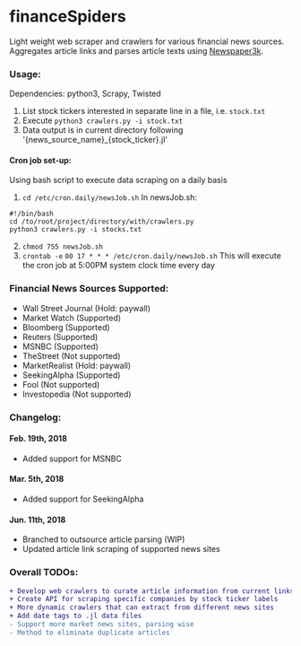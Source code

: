 # financeSpiders
Light weight web scraper and crawlers for various financial news sources. Aggregates article links and parses article texts using [Newspaper3k](https://github.com/codelucas/newspaper).

### Usage:
Dependencies: python3, Scrapy, Twisted
1. List stock tickers interested in separate line in a file, i.e. ```stock.txt```
2. Execute
```python3 crawlers.py -i stock.txt```
3. Data output is in current directory following '{news_source_name}\_{stock_ticker}.jl'

#### Cron job set-up:
Using bash script to execute data scraping on a daily basis
1. ```cd /etc/cron.daily/newsJob.sh```
In newsJob.sh:
```
#!/bin/bash
cd /to/root/project/directory/with/crawlers.py
python3 crawlers.py -i stocks.txt
```
2. ```chmod 755 newsJob.sh```
3. ```crontab -e```
```00 17 * * * /etc/cron.daily/newsJob.sh```
This will execute the cron job at 5:00PM system clock time every day

### Financial News Sources Supported:
- Wall Street Journal (Hold: paywall)
- Market Watch (Supported)
- Bloomberg (Supported)
- Reuters (Supported)
- MSNBC (Supported)
- TheStreet (Not supported)
- MarketRealist (Hold: paywall)
- SeekingAlpha (Supported)
- Fool (Not supported)
- Investopedia (Not supported)

### Changelog:

#### Feb. 19th, 2018
- Added support for MSNBC

#### Mar. 5th, 2018
- Added support for SeekingAlpha

#### Jun. 11th, 2018
- Branched to outsource article parsing (WIP)
- Updated article link scraping of supported news sites

### Overall TODOs:
```diff
+ Develop web crawlers to curate article information from current links
+ Create API for scraping specific companies by stock ticker labels
+ More dynamic crawlers that can extract from different news sites
+ Add date tags to .jl data files
- Support more market news sites, parsing wise
- Method to eliminate duplicate articles
```
